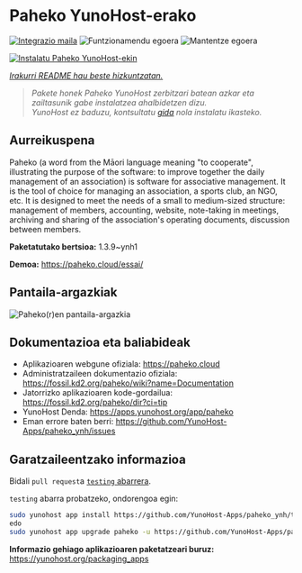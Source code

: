 <!--
Ohart ongi: README hau automatikoki sortu da <https://github.com/YunoHost/apps/tree/master/tools/readme_generator>ri esker
EZ editatu eskuz.
-->

# Paheko YunoHost-erako

[![Integrazio maila](https://dash.yunohost.org/integration/paheko.svg)](https://dash.yunohost.org/appci/app/paheko) ![Funtzionamendu egoera](https://ci-apps.yunohost.org/ci/badges/paheko.status.svg) ![Mantentze egoera](https://ci-apps.yunohost.org/ci/badges/paheko.maintain.svg)

[![Instalatu Paheko YunoHost-ekin](https://install-app.yunohost.org/install-with-yunohost.svg)](https://install-app.yunohost.org/?app=paheko)

*[Irakurri README hau beste hizkuntzatan.](./ALL_README.md)*

> *Pakete honek Paheko YunoHost zerbitzari batean azkar eta zailtasunik gabe instalatzea ahalbidetzen dizu.*  
> *YunoHost ez baduzu, kontsultatu [gida](https://yunohost.org/install) nola instalatu ikasteko.*

## Aurreikuspena

Paheko (a word from the Māori language meaning "to cooperate", illustrating the purpose of the software: to improve together the daily management of an association) is software for associative management. It is the tool of choice for managing an association, a sports club, an NGO, etc. It is designed to meet the needs of a small to medium-sized structure: management of members, accounting, website, note-taking in meetings, archiving and sharing of the association's operating documents, discussion between members. 


**Paketatutako bertsioa:** 1.3.9~ynh1

**Demoa:** <https://paheko.cloud/essai/>

## Pantaila-argazkiak

![Paheko(r)en pantaila-argazkia](./doc/screenshots/screenshot.png)

## Dokumentazioa eta baliabideak

- Aplikazioaren webgune ofiziala: <https://paheko.cloud>
- Administratzaileen dokumentazio ofiziala: <https://fossil.kd2.org/paheko/wiki?name=Documentation>
- Jatorrizko aplikazioaren kode-gordailua: <https://fossil.kd2.org/paheko/dir?ci=tip>
- YunoHost Denda: <https://apps.yunohost.org/app/paheko>
- Eman errore baten berri: <https://github.com/YunoHost-Apps/paheko_ynh/issues>

## Garatzaileentzako informazioa

Bidali `pull request`a [`testing` abarrera](https://github.com/YunoHost-Apps/paheko_ynh/tree/testing).

`testing` abarra probatzeko, ondorengoa egin:

```bash
sudo yunohost app install https://github.com/YunoHost-Apps/paheko_ynh/tree/testing --debug
edo
sudo yunohost app upgrade paheko -u https://github.com/YunoHost-Apps/paheko_ynh/tree/testing --debug
```

**Informazio gehiago aplikazioaren paketatzeari buruz:** <https://yunohost.org/packaging_apps>
